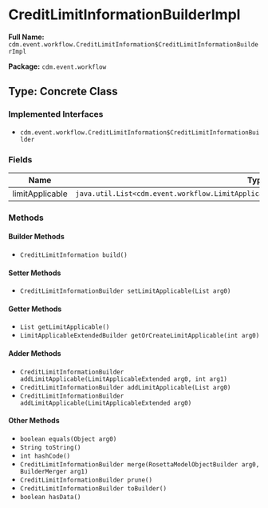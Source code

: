 # CreditLimitInformationBuilderImpl

**Full Name:** `cdm.event.workflow.CreditLimitInformation$CreditLimitInformationBuilderImpl`

**Package:** `cdm.event.workflow`

## Type: Concrete Class

### Implemented Interfaces

- `cdm.event.workflow.CreditLimitInformation$CreditLimitInformationBuilder`

### Fields

| Name | Type | Description |
|------|------|-------------|
| limitApplicable | `java.util.List<cdm.event.workflow.LimitApplicableExtended$LimitApplicableExtendedBuilder>` |  |

### Methods

#### Builder Methods

- `CreditLimitInformation build()`

#### Setter Methods

- `CreditLimitInformationBuilder setLimitApplicable(List arg0)`

#### Getter Methods

- `List getLimitApplicable()`
- `LimitApplicableExtendedBuilder getOrCreateLimitApplicable(int arg0)`

#### Adder Methods

- `CreditLimitInformationBuilder addLimitApplicable(LimitApplicableExtended arg0, int arg1)`
- `CreditLimitInformationBuilder addLimitApplicable(List arg0)`
- `CreditLimitInformationBuilder addLimitApplicable(LimitApplicableExtended arg0)`

#### Other Methods

- `boolean equals(Object arg0)`
- `String toString()`
- `int hashCode()`
- `CreditLimitInformationBuilder merge(RosettaModelObjectBuilder arg0, BuilderMerger arg1)`
- `CreditLimitInformationBuilder prune()`
- `CreditLimitInformationBuilder toBuilder()`
- `boolean hasData()`

